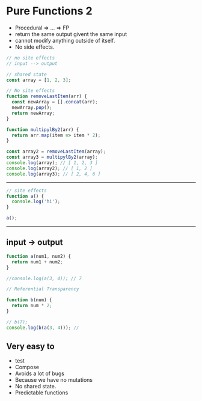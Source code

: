 # Pure Functions 2

- Procedural => ... => FP
- return the same output givent the same input
- cannot modify anything outside of itself.
- No side effects.

```js
// no site effects
// input --> output

// shared state
const array = [1, 2, 3];

// No site effects
function removeLastItem(arr) {
  const newArray = [].concat(arr);
  newArray.pop();
  return newArray;
}

function multipylBy2(arr) {
  return arr.map(item => item * 2);
}

const array2 = removeLastItem(array);
const array3 = multipylBy2(array);
console.log(array); // [ 1, 2, 3 ]
console.log(array2); // [ 1, 2 ]
console.log(array3); // [ 2, 4, 6 ]
```

---

```js
// site effects
function a() {
  console.log('hi');
}

a();
```

---

## input -> output

```js
function a(num1, num2) {
  return num1 + num2;
}

//console.log(a(3, 4)); // 7

// Referential Transparency

function b(num) {
  return num * 2;
}

// b(7);
console.log(b(a(3, 4))); //
```

## Very easy to

- test
- Compose
- Avoids a lot of bugs
- Because we have no mutations
- No shared state.
- Predictable functions

